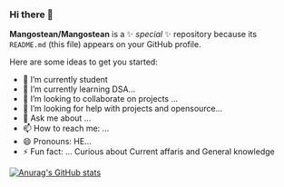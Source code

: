 ### Hi there 👋


**Mangostean/Mangostean** is a ✨ _special_ ✨ repository because its `README.md` (this file) appears on your GitHub profile.

Here are some ideas to get you started:

- 🔭 I’m currently student
- 🌱 I’m currently learning DSA...
- 👯 I’m looking to collaborate on projects ...
- 🤔 I’m looking for help with projects and opensource...
- 💬 Ask me about ...
- 📫 How to reach me: ...
- 😄 Pronouns: HE...
- ⚡ Fun fact: ... Curious about Current affaris and General knowledge

[![Anurag's GitHub stats](https://github-readme-stats.vercel.app/api?username=shubham-singh433&show_icons=true&theme=dark)](https://github.com/anuraghazra/github-readme-stats)
